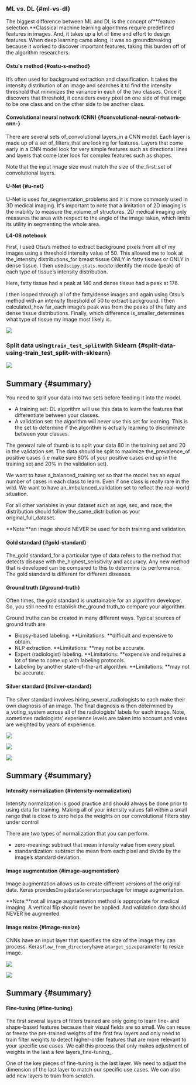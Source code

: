 ### ML vs. DL {#ml-vs-dl}

The biggest difference between ML and DL is the concept of**feature selection.**Classical machine learning algorithms require predefined features in images. And, it takes up a lot of time and effort to design features. When deep learning came along, it was so groundbreaking because it worked to discover important features, taking this burden off of the algorithm researchers.

#### Ostu's method {#ostu-s-method}

It’s often used for background extraction and classification. It takes the intensity distribution of an image and searches it to find the intensity threshold that minimizes the variance in each of the two classes. Once it discovers that threshold, it considers every pixel on one side of that image to be one class and on the other side to be another class.

#### Convolutional neural network \(CNN\) {#convolutional-neural-network-cnn-}

There are several sets of\_convolutional layers\_in a CNN model. Each layer is made up of a set of\_filters\_that are looking for features. Layers that come early in a CNN model look for very simple features such as directional lines and layers that come later look for complex features such as shapes.

Note that the input image size must match the size of the\_first\_set of convolutional layers.

#### U-Net {#u-net}

U-Net is used for\_segmentation\_problems and it is more commonly used in 3D medical imaging. It's important to note that a limitation of 2D imaging is the inability to measure the\_volume\_of structures. 2D medical imaging only measures the area with respect to the angle of the image taken, which limits its utility in segmenting the whole area.

**L4-08 notebook**

First, I used Otsu’s method to extract background pixels from all of my images using a threshold intensity value of 50. This allowed me to look at the\_intensity distributions\_for breast tissue ONLY in fatty tissues or ONLY in dense tissue. I then used`scipy.stats.mode`to identify the mode \(peak\) of each type of tissue’s intensity distribution.

Here, fatty tissue had a peak at 140 and dense tissue had a peak at 176.

I then looped through all of the fatty/dense images and again using Otsu’s method with an intensity threshold of 50 to extract background. I then calculated\_how far\_each image’s peak was from the peaks of the fatty and dense tissue distributions. Finally, which difference is\_smaller\_determines what type of tissue my image most likely is.

[![](https://video.udacity-data.com/topher/2020/April/5e9b5bdf_l3-split/l3-split.png)](https://classroom.udacity.com/nanodegrees/nd320-beta/parts/f5541bd6-560d-4ac8-b612-9db9b4420eba/modules/004715e8-0ef7-45d6-94b5-00b792a53bdd/lessons/5f4b34f1-86c8-4be5-921c-2bb2578918b7/concepts/678c028b-f57a-49b4-9248-17b587234fd4#)

### Split data using`train_test_split`with Sklearn {#split-data-using-train_test_split-with-sklearn}

[![](https://video.udacity-data.com/topher/2020/May/5eb60740_l3-code/l3-code.png)](https://classroom.udacity.com/nanodegrees/nd320-beta/parts/f5541bd6-560d-4ac8-b612-9db9b4420eba/modules/004715e8-0ef7-45d6-94b5-00b792a53bdd/lessons/5f4b34f1-86c8-4be5-921c-2bb2578918b7/concepts/678c028b-f57a-49b4-9248-17b587234fd4#)

## Summary {#summary}

You need to split your data into two sets before feeding it into the model.

* A training set: DL algorithm will use this data to learn the features that differentiate between your classes.
* A validation set: the algorithm will
  _never_
  use this set for learning. This is the set to determine if the algorithm is actually learning to discriminate between your classes.

The general rule of thumb is to split your data 80 in the training set and 20 in the validation set. The data should be split to maximize the\_prevalence\_of positive cases \(i.e make sure 80% of your positive cases end up in the training set and 20% in the validation set\).

We want to have a\_balanced\_training set so that the model has an equal number of cases in each class to learn. Even if one class is really rare in the wild. We want to have an\_imbalanced\_validation set to reflect the real-world situation.

For all other variables in your dataset such as age, sex, and race, the distribution should follow the\_same\_distribution as your original\_full\_dataset.

**Note:**an image should NEVER be used for both training and validation.

#### Gold standard {#gold-standard}

The\_gold standard\_for a particular type of data refers to the method that detects disease with the\_highest\_sensitivity and accuracy. Any new method that is developed can be compared to this to determine its performance. The gold standard is different for different diseases.

#### Ground truth {#ground-truth}

Often times, the gold standard is unattainable for an algorithm developer. So, you still need to establish the\_ground truth\_to compare your algorithm.

Ground truths can be created in many different ways. Typical sources of ground truth are

* Biopsy-based labeling.
  **Limitations: **difficult and expensive to obtain.
* NLP extraction.
  **Limitations: **may not be accurate.
* Expert \(radiologist\) labeling.
  **Limitations: **expensive and requires a lot of time to come up with labeling protocols.
* Labeling by another state-of-the-art algorithm.
  **Limitations: **may not be accurate.

#### Silver standard {#silver-standard}

The silver standard involves hiring\_several\_radiologists to each make their own diagnosis of an image. The final diagnosis is then determined by a\_voting\_system across all of the radiologists’ labels for each image. Note, sometimes radiologists’ experience levels are taken into account and votes are weighted by years of experience.

[![](https://video.udacity-data.com/topher/2020/April/5e9b9369_l3-goals/l3-goals.png)](https://classroom.udacity.com/nanodegrees/nd320-beta/parts/f5541bd6-560d-4ac8-b612-9db9b4420eba/modules/004715e8-0ef7-45d6-94b5-00b792a53bdd/lessons/5f4b34f1-86c8-4be5-921c-2bb2578918b7/concepts/93f5a8cb-0731-4074-b926-dbd4db994d2d#)

[![](https://video.udacity-data.com/topher/2020/April/5e9b9375_l3-augm/l3-augm.png)](https://classroom.udacity.com/nanodegrees/nd320-beta/parts/f5541bd6-560d-4ac8-b612-9db9b4420eba/modules/004715e8-0ef7-45d6-94b5-00b792a53bdd/lessons/5f4b34f1-86c8-4be5-921c-2bb2578918b7/concepts/93f5a8cb-0731-4074-b926-dbd4db994d2d#)

[![](https://video.udacity-data.com/topher/2020/April/5e9b9381_l3-resize/l3-resize.png)](https://classroom.udacity.com/nanodegrees/nd320-beta/parts/f5541bd6-560d-4ac8-b612-9db9b4420eba/modules/004715e8-0ef7-45d6-94b5-00b792a53bdd/lessons/5f4b34f1-86c8-4be5-921c-2bb2578918b7/concepts/93f5a8cb-0731-4074-b926-dbd4db994d2d#)

## Summary {#summary}

#### Intensity normalization {#intensity-normalization}

Intensity normalization is good practice and should always be done prior to using data for training. Making all of your intensity values fall within a small range that is close to zero helps the weights on our convolutional filters stay under control

There are two types of normalization that you can perform.

* zero-meaning: subtract that mean intensity value from every pixel.
* standardization: subtract the mean from each pixel and divide by the image’s standard deviation.

#### Image augmentation {#image-augmentation}

Image augmentation allows us to create different versions of the original data. Keras provides`ImageDataGenerator`package for image augmentation.

**Note:**not all image augmentation method is appropriate for medical imaging. A vertical flip should never be applied. And validation data should NEVER be augmented.

#### Image resize {#image-resize}

CNNs have an input layer that specifies the size of the image they can process. Keras`flow_from_directory`have a`target_size`parameter to resize image.



[![](https://video.udacity-data.com/topher/2020/April/5e9b95c6_l3-fine/l3-fine.png)](https://classroom.udacity.com/nanodegrees/nd320-beta/parts/f5541bd6-560d-4ac8-b612-9db9b4420eba/modules/004715e8-0ef7-45d6-94b5-00b792a53bdd/lessons/5f4b34f1-86c8-4be5-921c-2bb2578918b7/concepts/d4e2d085-266c-4646-b8fc-4a69b304358f#)

[![](https://video.udacity-data.com/topher/2020/April/5e9b95d1_l3-freeze/l3-freeze.png)](https://classroom.udacity.com/nanodegrees/nd320-beta/parts/f5541bd6-560d-4ac8-b612-9db9b4420eba/modules/004715e8-0ef7-45d6-94b5-00b792a53bdd/lessons/5f4b34f1-86c8-4be5-921c-2bb2578918b7/concepts/d4e2d085-266c-4646-b8fc-4a69b304358f#)

## Summary {#summary}

#### Fine-tuning {#fine-tuning}

The first several layers of filters trained are only going to learn line- and shape-based features because their visual fields are so small. We can reuse or freeze the pre-trained weights of the first few layers and only need to train filter weights to detect higher-order features that are more relevant to your specific use cases. We call this process that only makes adjustment of weights in the last a few layers_fine-tuning_.

One of the key pieces of fine-tuning is the last layer. We need to adjust the dimension of the last layer to match our specific use cases. We can also add new layers to train from scratch.

